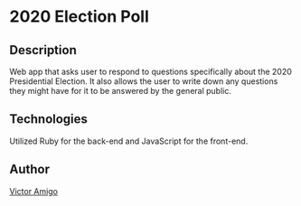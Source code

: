 # 2020 Election Poll

## Description

Web app that asks user to respond to questions specifically about the 2020 Presidential Election. It also allows the user to write down any questions they might have for it to be answered by the general public. 

## Technologies

Utilized Ruby for the back-end and JavaScript for the front-end.

## Author

<a href="https://www.linkedin.com/in/victor-amigo-76146115b/">Victor Amigo</a>
